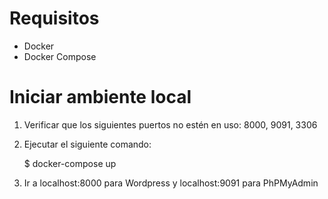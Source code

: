

Requisitos
==========

* Docker
* Docker Compose

Iniciar ambiente local
======================

1. Verificar que los siguientes puertos no estén en uso: 8000, 9091, 3306
2. Ejecutar el siguiente comando:
	
	$ docker-compose up

3. Ir a localhost:8000 para Wordpress y localhost:9091 para PhPMyAdmin

